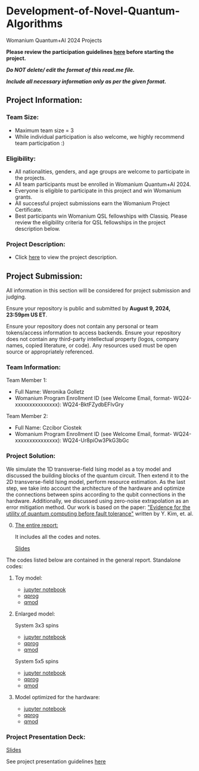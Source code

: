 # Development-of-Novel-Quantum-Algorithms
Womanium Quantum+AI 2024 Projects

**Please review the participation guidelines [here](https://github.com/womanium-quantum/Quantum-AI-2024) before starting the project.**

_**Do NOT delete/ edit the format of this read.me file.**_

_**Include all necessary information only as per the given format.**_

## Project Information:

### Team Size:
  - Maximum team size = 3
  - While individual participation is also welcome, we highly recommend team participation :)

### Eligibility:
  - All nationalities, genders, and age groups are welcome to participate in the projects.
  - All team participants must be enrolled in Womanium Quantum+AI 2024.
  - Everyone is eligible to participate in this project and win Womanium grants.
  - All successful project submissions earn the Womanium Project Certificate.
  - Best participants win Womanium QSL fellowships with Classiq. Please review the eligibility criteria for QSL fellowships in the project description below.

### Project Description:
  - Click [here](https://drive.google.com/file/d/1PGNUShboB4ik_JHZGcIPTh3KYi-aajzp/view?usp=sharing) to view the project description.

## Project Submission:
All information in this section will be considered for project submission and judging.

Ensure your repository is public and submitted by **August 9, 2024, 23:59pm US ET**.

Ensure your repository does not contain any personal or team tokens/access information to access backends. Ensure your repository does not contain any third-party intellectual property (logos, company names, copied literature, or code). Any resources used must be open source or appropriately referenced.

### Team Information:
Team Member 1:
 - Full Name: Weronika Golletz
 - Womanium Program Enrollment ID (see Welcome Email, format- WQ24-xxxxxxxxxxxxxxx): WQ24-BktFZydbEFIvGry


Team Member 2:
 - Full Name: Czcibor Ciostek
 - Womanium Program Enrollment ID (see Welcome Email, format- WQ24-xxxxxxxxxxxxxxx): WQ24-Ur8piOw3PkG3bGc


### Project Solution:
We simulate the 1D transverse-field Ising model as a toy model and discussed the building blocks of the quantum circuit. 
Then extend it to the 2D transverse-field Ising model, perform resource estimation.
As the last step, we take into account the architecture of the hardware and optimize the connections between spins according to the qubit connections in the hardware.
Additionally, we discussed using zero-noise extrapolation as an error mitigation method.
Our work is based on the paper: ["Evidence for the utility of quantum computing before fault tolerance"](https://www.nature.com/articles/s41586-023-06096-3) written by Y. Kim, et. al.

0. [The entire report:](https://github.com/wegolletz/Development-of-Novel-Quantum-Algorithms/blob/main/final-report.ipynb)
   
   It includes all the codes and notes.
   
   [Slides](https://github.com/wegolletz/Development-of-Novel-Quantum-Algorithms/blob/main/QWomanium2024-Project-slides.pdf)

The codes listed below are contained in the general report.
Standalone codes:
1. Toy model:
   - [jupyter notebook](https://github.com/wegolletz/Development-of-Novel-Quantum-Algorithms/blob/main/1D-Ising-model.ipynb)
   - [qprog](https://github.com/wegolletz/Development-of-Novel-Quantum-Algorithms/blob/main/1D-Ising-model.qprog)
   - [qmod](https://github.com/wegolletz/Development-of-Novel-Quantum-Algorithms/blob/main/1D-Ising-model.qmod)
2. Enlarged model:
   
   System 3x3 spins
   
   - [jupyter notebook](https://github.com/wegolletz/Development-of-Novel-Quantum-Algorithms/blob/main/2D-Ising-model-3x3.ipynb)
   - [qprog](https://github.com/wegolletz/Development-of-Novel-Quantum-Algorithms/blob/main/2D-Ising-model-3x3.qprog)
   - [qmod](https://github.com/wegolletz/Development-of-Novel-Quantum-Algorithms/blob/main/2D-Ising-model-3x3.qmod)
     
   System 5x5 spins

   - [jupyter notebook](https://github.com/wegolletz/Development-of-Novel-Quantum-Algorithms/blob/main/2D-Ising-model-5x5.ipynb)
   - [qprog](https://github.com/wegolletz/Development-of-Novel-Quantum-Algorithms/blob/main/2D-Ising-model-5x5.qprog)
   - [qmod](https://github.com/wegolletz/Development-of-Novel-Quantum-Algorithms/blob/main/2D-Ising-model-5x5.qmod)
5. Model optimized for the hardware:
   - [jupyter notebook](https://github.com/wegolletz/Development-of-Novel-Quantum-Algorithms/blob/main/2D-Ising-model-5x5-ibm-hardware.ipynb)
   - [qprog](https://github.com/wegolletz/Development-of-Novel-Quantum-Algorithms/blob/main/2D-Ising-model-5x5-ibm-hardware.qprog)
   - [qmod](https://github.com/wegolletz/Development-of-Novel-Quantum-Algorithms/blob/main/2D-Ising-model-5x5-ibm-hardware.qmod)


### Project Presentation Deck:
[Slides](https://github.com/wegolletz/Development-of-Novel-Quantum-Algorithms/blob/main/QWomanium2024-Project-slides.pdf)


See project presentation guidelines [here](https://docs.google.com/document/d/13nWF8AxFAfFYTWEYPT3BpPdYkqtxxSAjmuXj_zcMh-E/edit?usp=sharing)

